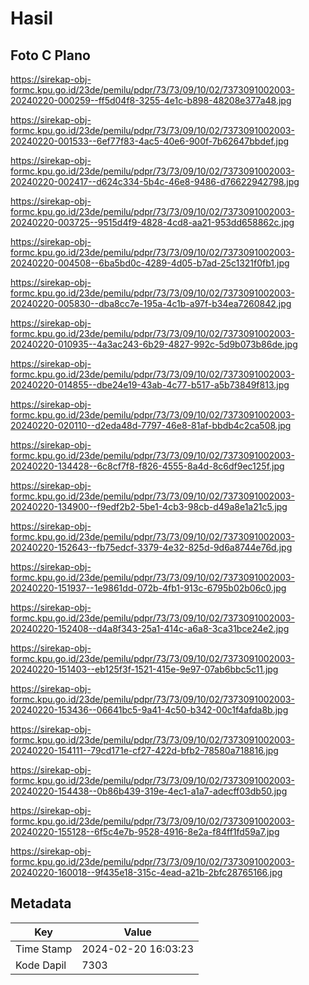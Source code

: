 # Hasil

## Foto C Plano

https://sirekap-obj-formc.kpu.go.id/23de/pemilu/pdpr/73/73/09/10/02/7373091002003-20240220-000259--ff5d04f8-3255-4e1c-b898-48208e377a48.jpg

https://sirekap-obj-formc.kpu.go.id/23de/pemilu/pdpr/73/73/09/10/02/7373091002003-20240220-001533--6ef77f83-4ac5-40e6-900f-7b62647bbdef.jpg

https://sirekap-obj-formc.kpu.go.id/23de/pemilu/pdpr/73/73/09/10/02/7373091002003-20240220-002417--d624c334-5b4c-46e8-9486-d76622942798.jpg

https://sirekap-obj-formc.kpu.go.id/23de/pemilu/pdpr/73/73/09/10/02/7373091002003-20240220-003725--9515d4f9-4828-4cd8-aa21-953dd658862c.jpg

https://sirekap-obj-formc.kpu.go.id/23de/pemilu/pdpr/73/73/09/10/02/7373091002003-20240220-004508--6ba5bd0c-4289-4d05-b7ad-25c1321f0fb1.jpg

https://sirekap-obj-formc.kpu.go.id/23de/pemilu/pdpr/73/73/09/10/02/7373091002003-20240220-005830--dba8cc7e-195a-4c1b-a97f-b34ea7260842.jpg

https://sirekap-obj-formc.kpu.go.id/23de/pemilu/pdpr/73/73/09/10/02/7373091002003-20240220-010935--4a3ac243-6b29-4827-992c-5d9b073b86de.jpg

https://sirekap-obj-formc.kpu.go.id/23de/pemilu/pdpr/73/73/09/10/02/7373091002003-20240220-014855--dbe24e19-43ab-4c77-b517-a5b73849f813.jpg

https://sirekap-obj-formc.kpu.go.id/23de/pemilu/pdpr/73/73/09/10/02/7373091002003-20240220-020110--d2eda48d-7797-46e8-81af-bbdb4c2ca508.jpg

https://sirekap-obj-formc.kpu.go.id/23de/pemilu/pdpr/73/73/09/10/02/7373091002003-20240220-134428--6c8cf7f8-f826-4555-8a4d-8c6df9ec125f.jpg

https://sirekap-obj-formc.kpu.go.id/23de/pemilu/pdpr/73/73/09/10/02/7373091002003-20240220-134900--f9edf2b2-5be1-4cb3-98cb-d49a8e1a21c5.jpg

https://sirekap-obj-formc.kpu.go.id/23de/pemilu/pdpr/73/73/09/10/02/7373091002003-20240220-152643--fb75edcf-3379-4e32-825d-9d6a8744e76d.jpg

https://sirekap-obj-formc.kpu.go.id/23de/pemilu/pdpr/73/73/09/10/02/7373091002003-20240220-151937--1e9861dd-072b-4fb1-913c-6795b02b06c0.jpg

https://sirekap-obj-formc.kpu.go.id/23de/pemilu/pdpr/73/73/09/10/02/7373091002003-20240220-152408--d4a8f343-25a1-414c-a6a8-3ca31bce24e2.jpg

https://sirekap-obj-formc.kpu.go.id/23de/pemilu/pdpr/73/73/09/10/02/7373091002003-20240220-151403--eb125f3f-1521-415e-9e97-07ab6bbc5c11.jpg

https://sirekap-obj-formc.kpu.go.id/23de/pemilu/pdpr/73/73/09/10/02/7373091002003-20240220-153436--06641bc5-9a41-4c50-b342-00c1f4afda8b.jpg

https://sirekap-obj-formc.kpu.go.id/23de/pemilu/pdpr/73/73/09/10/02/7373091002003-20240220-154111--79cd171e-cf27-422d-bfb2-78580a718816.jpg

https://sirekap-obj-formc.kpu.go.id/23de/pemilu/pdpr/73/73/09/10/02/7373091002003-20240220-154438--0b86b439-319e-4ec1-a1a7-adecff03db50.jpg

https://sirekap-obj-formc.kpu.go.id/23de/pemilu/pdpr/73/73/09/10/02/7373091002003-20240220-155128--6f5c4e7b-9528-4916-8e2a-f84ff1fd59a7.jpg

https://sirekap-obj-formc.kpu.go.id/23de/pemilu/pdpr/73/73/09/10/02/7373091002003-20240220-160018--9f435e18-315c-4ead-a21b-2bfc28765166.jpg


## Metadata

| Key        | Value               |
| ---------- | ------------------- |
| Time Stamp | 2024-02-20 16:03:23 |
| Kode Dapil | 7303                |



